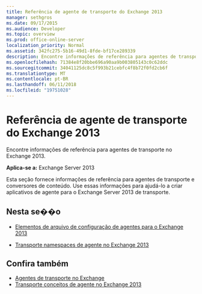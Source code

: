 ```yaml
---
title: Referência de agente de transporte do Exchange 2013
manager: sethgros
ms.date: 09/17/2015
ms.audience: Developer
ms.topic: overview
ms.prod: office-online-server
localization_priority: Normal
ms.assetid: 342fc275-5b16-49d1-8fde-bf17ce289339
description: Encontre informações de referência para agentes de transporte no Exchange 2013.
ms.openlocfilehash: 71384e8f20bbe696a90aa9b003805143c0c62ddc
ms.sourcegitcommit: 34041125dc8c5f993b21cebfc4f8b72f0fd2cb6f
ms.translationtype: MT
ms.contentlocale: pt-BR
ms.lasthandoff: 06/11/2018
ms.locfileid: "19751028"
---
```

# <a name="transport-agent-reference-for-exchange-2013"></a>Referência de agente de transporte do Exchange 2013

Encontre informações de referência para agentes de transporte no Exchange 2013.
  
**Aplica-se a:** Exchange Server 2013 
  
Esta seção fornece informações de referência para agentes de transporte e conversores de conteúdo. Use essas informações para ajudá-lo a criar aplicativos de agente para o Exchange Server 2013 de transporte.
  
## <a name="in-this-section"></a>Nesta se��o

- [Elementos de arquivo de configuração de agentes para o Exchange 2013](agents-configuration-file-elements-for-exchange-2013.md)
    
- [Transporte namespaces de agente no Exchange 2013](transport-agent-namespaces-in-exchange-2013.md)
    
## <a name="see-also"></a>Confira também

- [Agentes de transporte no Exchange](transport-agents-in-exchange-2013.md)
- [Transporte conceitos de agente no Exchange 2013](transport-agent-concepts-in-exchange-2013.md)

